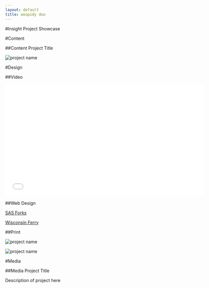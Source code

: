 ```yaml
---
layout: default
title: woopidy doo
---
```


#Insight Project Showcase

#Content

##Content Project Title

![project name](http://placehold.it/350x150 "project title")

#Design

##Video
<div style="margin:0 auto; text-align:center; width:640px;">		  
<iframe src="//fast.wistia.net/embed/playlists/gdqirc4gdc?media_0_0%5BautoPlay%5D=false&media_0_0%5BcontrolsVisibleOnLoad%5D=false&theme=tab&version=v1&videoOptions%5BautoPlay%5D=true&videoOptions%5BvideoHeight%5D=360&videoOptions%5BvideoWidth%5D=640&videoOptions%5BvolumeControl%5D=true" allowtransparency="true" frameborder="0" scrolling="no" class="wistia_playlist" name="wistia_playlist" allowfullscreen mozallowfullscreen webkitallowfullscreen oallowfullscreen msallowfullscreen width="640" height="360"></iframe>
</div>

##Web Design

[SAS Forks](http://sasforks.com/)

[Wisconsin Ferry](http://wisferry.com/)

##Print

![project name](http://placehold.it/350x150 "project title")

![project name](http://placehold.it/350x150 "project title")

#Media

##Media Project Title

Description of project here
